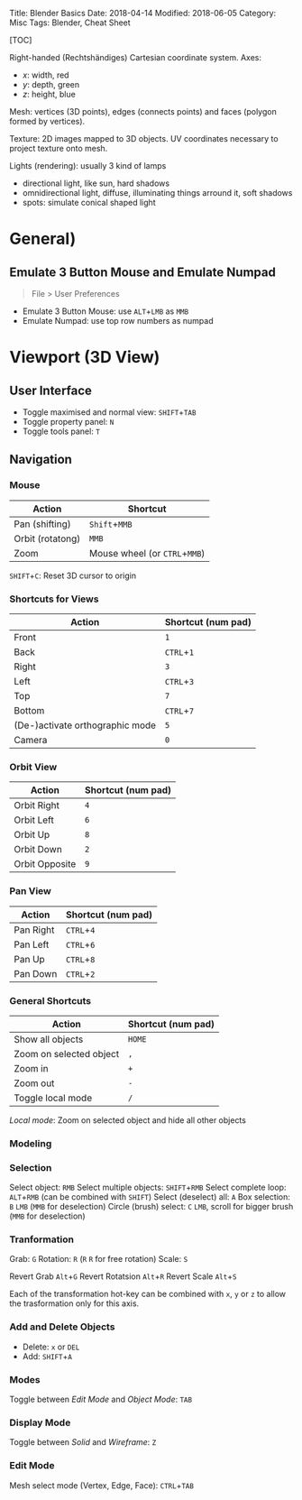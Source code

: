 Title: Blender Basics
Date: 2018-04-14
Modified: 2018-06-05
Category: Misc
Tags: Blender, Cheat Sheet

[TOC]

Right-handed (Rechtshändiges) Cartesian coordinate system. Axes:

- $x$: width, red
- $y$: depth, green
- $z$: height, blue

Mesh: vertices (3D points), edges (connects points) and faces (polygon formed by vertices).

Texture: 2D images mapped to 3D objects. UV coordinates necessary to project texture onto mesh.

Lights (rendering): usually 3 kind of lamps

- directional light, like sun, hard shadows
- omnidirectional light, diffuse, illuminating things arround it, soft shadows
- spots: simulate conical shaped light


# General)

## Emulate 3 Button Mouse and Emulate Numpad

> File > User Preferences

- Emulate 3 Button Mouse: use `ALT`+`LMB` as `MMB`
- Emulate Numpad: use top row numbers as numpad

# Viewport (3D View)

## User Interface

- Toggle maximised and normal view: `SHIFT`+`TAB`
- Toggle property panel: `N`
- Toggle tools panel: `T`


## Navigation

### Mouse

| Action           | Shortcut      |
|------------------|---------------|
| Pan (shifting)   | `Shift`+`MMB` |
| Orbit (rotatong) | `MMB`         |
| Zoom             | Mouse wheel (or `CTRL`+`MMB`) |


`SHIFT`+`C`: Reset 3D cursor to origin

### Shortcuts for Views

| Action    | Shortcut (num pad)    |
|-----------|-----------------------|
| Front     |                 `1`   |
| Back      |          `CTRL`+`1`   |
| Right     |                 `3`   |
| Left      |          `CTRL`+`3`   |
| Top       |                 `7`   |
| Bottom    |          `CTRL`+`7`   |
| (De-)activate orthographic mode | `5` |
| Camera    |                 `0`   |


### Orbit View

| Action      | Shortcut (num pad) |
|-------------|--------------------|
| Orbit Right |              `4`   |
| Orbit Left  |              `6`   |
| Orbit Up    |              `8`   |
| Orbit Down  |              `2`   |
| Orbit Opposite |           `9`   |


### Pan View

| Action    | Shortcut (num pad)    |
|-----------|-----------------------|
| Pan Right |          `CTRL`+`4`   |
| Pan Left  |          `CTRL`+`6`   |
| Pan Up    |          `CTRL`+`8`   |
| Pan Down  |          `CTRL`+`2`   |


### General Shortcuts

| Action            | Shortcut (num pad) |
|-------------------|--------------------|
| Show all objects  |           `HOME`   |
| Zoom on selected object |        `,`   |
| Zoom in           |              `+`   |
| Zoom out          |              `-`   |
| Toggle local mode |              `/`   |

*Local mode*: Zoom on selected object and hide all other objects


### Modeling

### Selection

Select object: `RMB`
Select multiple objects: `SHIFT`+`RMB`
Select complete loop: `ALT`+`RMB` (can be combined with `SHIFT`)
Select (deselect) all: `A`
Box selection: `B` `LMB` (`MMB` for deselection)
Circle (brush) select: `C` `LMB`, scroll for bigger brush (`MMB` for deselection)

### Tranformation

Grab: `G`
Rotation: `R` (`R` `R` for free rotation)
Scale: `S`

Revert Grab `Alt`+`G`
Revert Rotatsion `Alt`+`R`
Revert Scale `Alt`+`S`

Each of the transformation hot-key can be combined with `x`, `y` or `z` to allow the trasformation only for this axis.

### Add and Delete Objects

- Delete: `x` or `DEL`
- Add: `SHIFT`+`A`


### Modes

Toggle between *Edit Mode* and *Object Mode*: `TAB`


### Display Mode

Toggle between *Solid* and *Wireframe*: `Z`

### Edit Mode

Mesh select mode (Vertex, Edge, Face): `CTRL`+`TAB`



